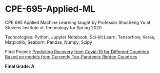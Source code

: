 # CPE-695-Applied-ML

CPE 695 Applied Machine Learning taught by Professor Shucheng Yu at Stevens Institute of Technology for Spring 2020 <br>

Technologies: Python, Jupyter Notebook, Sci-kit Learn, Tensorflow, Keras, Matplotlib, Seaborn, Pandas, Numpy, Scipy <br>

Final Project: [Predicting Recovery from Covid-19 for Different Countries Based on models from Currently Top-Pandemic Ridden Countries](https://github.com/parthxparab/CPE-695-Applied-ML/blob/master/Final%20Project%20Report.%20(1).pdf)<br> 

**Final Grade: A**
